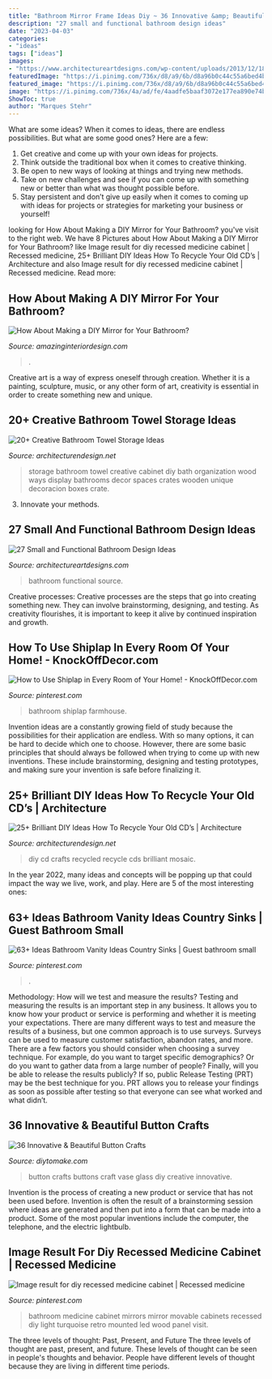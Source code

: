 ```yaml
---
title: "Bathroom Mirror Frame Ideas Diy ~ 36 Innovative &amp; Beautiful Button Crafts"
description: "27 small and functional bathroom design ideas"
date: "2023-04-03"
categories:
- "ideas"
tags: ["ideas"]
images:
- "https://www.architectureartdesigns.com/wp-content/uploads/2013/12/184.jpg"
featuredImage: "https://i.pinimg.com/736x/d8/a9/6b/d8a96b0c44c55a6bed4bf9036b5d90f0--gray-shiplap-shiplap-bathroom.jpg"
featured_image: "https://i.pinimg.com/736x/d8/a9/6b/d8a96b0c44c55a6bed4bf9036b5d90f0--gray-shiplap-shiplap-bathroom.jpg"
image: "https://i.pinimg.com/736x/4a/ad/fe/4aadfe5baaf3072e177ea890e74b4d57.jpg"
ShowToc: true
author: "Marques Stehr"
---
```



What are some ideas?
When it comes to ideas, there are endless possibilities. But what are some good ones? Here are a few: 
1. Get creative and come up with your own ideas for projects.
2. Think outside the traditional box when it comes to creative thinking.
3. Be open to new ways of looking at things and trying new methods.
4. Take on new challenges and see if you can come up with something new or better than what was thought possible before. 
5. Stay persistent and don’t give up easily when it comes to coming up with ideas for projects or strategies for marketing your business or yourself!

	

		
looking for How About Making a DIY Mirror for Your Bathroom? you've visit to the right web. We have 8 Pictures about How About Making a DIY Mirror for Your Bathroom? like Image result for diy recessed medicine cabinet | Recessed medicine, 25+ Brilliant DIY Ideas How To Recycle Your Old CD’s | Architecture and also Image result for diy recessed medicine cabinet | Recessed medicine. Read more:
		
    
## How About Making A DIY Mirror For Your Bathroom?

<img loading=lazy src="https://www.amazinginteriordesign.com/wp-content/uploads/2017/10/DIY-Bathroom-Mirror-3-499x1024.jpg" onerror="this.onerror=null;this.src='https://tse1.mm.bing.net/th?id=OIP.rchgyPN1VFvwW2WLcmw2MwHaPM&amp;pid=15.1';" alt="How About Making a DIY Mirror for Your Bathroom?">

_Source: amazinginteriordesign.com_

>. 

	

Creative art is a way of express oneself through creation. Whether it is a painting, sculpture, music, or any other form of art, creativity is essential in order to create something new and unique.

    
## 20+ Creative Bathroom Towel Storage Ideas

<img loading=lazy src="http://cdn.architecturendesign.net/wp-content/uploads/2015/09/AD-Creative-Bathroom-Towel-Storage-Ideas-07.jpg" onerror="this.onerror=null;this.src='https://tse2.mm.bing.net/th?id=OIP.T6pT7395GX4HYBjS2XVWTQHaJ4&amp;pid=15.1';" alt="20+ Creative Bathroom Towel Storage Ideas">

_Source: architecturendesign.net_

>storage bathroom towel creative cabinet diy bath organization wood ways display bathrooms decor spaces crates wooden unique decoracion boxes crate. 

	

3. Innovate your methods.

    
## 27 Small And Functional Bathroom Design Ideas

<img loading=lazy src="https://www.architectureartdesigns.com/wp-content/uploads/2013/12/184.jpg" onerror="this.onerror=null;this.src='https://tse3.mm.bing.net/th?id=OIP.c24SRrAd0BwKAS1nt0W7UAAAAA&amp;pid=15.1';" alt="27 Small and Functional Bathroom Design Ideas">

_Source: architectureartdesigns.com_

>bathroom functional source. 

	

Creative processes:
Creative processes are the steps that go into creating something new. They can involve brainstorming, designing, and testing. As creativity flourishes, it is important to keep it alive by continued inspiration and growth.

    
## How To Use Shiplap In Every Room Of Your Home! - KnockOffDecor.com

<img loading=lazy src="https://i.pinimg.com/736x/d8/a9/6b/d8a96b0c44c55a6bed4bf9036b5d90f0--gray-shiplap-shiplap-bathroom.jpg" onerror="this.onerror=null;this.src='https://tse3.mm.bing.net/th?id=OIP.HQdqmMzo_EcwTqGHvntyzgHaLH&amp;pid=15.1';" alt="How to Use Shiplap in Every Room of Your Home! - KnockOffDecor.com">

_Source: pinterest.com_

>bathroom shiplap farmhouse. 

	

Invention ideas are a constantly growing field of study because the possibilities for their application are endless. With so many options, it can be hard to decide which one to choose. However, there are some basic principles that should always be followed when trying to come up with new inventions. These include brainstorming, designing and testing prototypes, and making sure your invention is safe before finalizing it.

    
## 25+ Brilliant DIY Ideas How To Recycle Your Old CD’s | Architecture

<img loading=lazy src="http://cdn.architecturendesign.net/wp-content/uploads/2014/12/AD-Recycled-DIY-Old-CD-Crafts-5.jpg" onerror="this.onerror=null;this.src='https://tse3.mm.bing.net/th?id=OIP.qaYaLOAhG-nNVBebR203hgHaLG&amp;pid=15.1';" alt="25+ Brilliant DIY Ideas How To Recycle Your Old CD’s | Architecture">

_Source: architecturendesign.net_

>diy cd crafts recycled recycle cds brilliant mosaic. 

	

In the year 2022, many ideas and concepts will be popping up that could impact the way we live, work, and play. Here are 5 of the most interesting ones:

    
## 63+ Ideas Bathroom Vanity Ideas Country Sinks | Guest Bathroom Small

<img loading=lazy src="https://i.pinimg.com/736x/e2/ab/17/e2ab170ff3038df4feaea3bb1e87fba4.jpg" onerror="this.onerror=null;this.src='https://tse3.mm.bing.net/th?id=OIP.qS3y30ArFQXzNQYHjWrvlAAAAA&amp;pid=15.1';" alt="63+ Ideas Bathroom Vanity Ideas Country Sinks | Guest bathroom small">

_Source: pinterest.com_

>. 

	

Methodology: How will we test and measure the results?
Testing and measuring the results is an important step in any business. It allows you to know how your product or service is performing and whether it is meeting your expectations. There are many different ways to test and measure the results of a business, but one common approach is to use surveys. Surveys can be used to measure customer satisfaction, abandon rates, and more.
There are a few factors you should consider when choosing a survey technique. For example, do you want to target specific demographics? Or do you want to gather data from a large number of people? Finally, will you be able to release the results publicly? If so, public Release Testing (PRT) may be the best technique for you. PRT allows you to release your findings as soon as possible after testing so that everyone can see what worked and what didn’t.

    
## 36 Innovative &amp; Beautiful Button Crafts

<img loading=lazy src="https://www.diytomake.com/wp-content/uploads/2016/09/Button-vase.jpg" onerror="this.onerror=null;this.src='https://tse3.mm.bing.net/th?id=OIP.3li9SBhpc83cH5-E6vTNzQHaKk&amp;pid=15.1';" alt="36 Innovative &amp; Beautiful Button Crafts">

_Source: diytomake.com_

>button crafts buttons craft vase glass diy creative innovative. 

	

Invention is the process of creating a new product or service that has not been used before. Invention is often the result of a brainstorming session where ideas are generated and then put into a form that can be made into a product. Some of the most popular inventions include the computer, the telephone, and the electric lightbulb.

    
## Image Result For Diy Recessed Medicine Cabinet | Recessed Medicine

<img loading=lazy src="https://i.pinimg.com/736x/4a/ad/fe/4aadfe5baaf3072e177ea890e74b4d57.jpg" onerror="this.onerror=null;this.src='https://tse4.mm.bing.net/th?id=OIP.wbIrKcJzCg7I_KoSFdaMdgHaJ4&amp;pid=15.1';" alt="Image result for diy recessed medicine cabinet | Recessed medicine">

_Source: pinterest.com_

>bathroom medicine cabinet mirrors mirror movable cabinets recessed diy light turquoise retro mounted led wood panel visit. 

	

The three levels of thought: Past, Present, and Future
The three levels of thought are past, present, and future. These levels of thought can be seen in people's thoughts and behavior. People have different levels of thought because they are living in different time periods.

